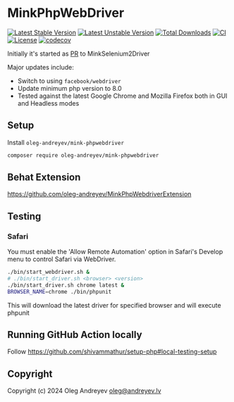 MinkPhpWebDriver
=================================

[![Latest Stable Version](https://poser.pugx.org/oleg-andreyev/mink-phpwebdriver/v)](https://packagist.org/packages/oleg-andreyev/mink-phpwebdriver)
[![Latest Unstable Version](https://poser.pugx.org/oleg-andreyev/mink-phpwebdriver/v/unstable)](https://packagist.org/packages/oleg-andreyev/mink-phpwebdriver)
[![Total Downloads](https://poser.pugx.org/oleg-andreyev/mink-phpwebdriver/downloads)](https://packagist.org/packages/oleg-andreyev/mink-phpwebdriver)
[![CI](https://github.com/oleg-andreyev/MinkPhpWebDriver/actions/workflows/ci.yml/badge.svg)](https://github.com/oleg-andreyev/MinkPhpWebDriver/actions/workflows/ci.yml)
[![License](https://poser.pugx.org/oleg-andreyev/mink-phpwebdriver/license)](https://github.com/oleg-andreyev/MinkPhpWebDriver/blob/main/LICENSE)
[![codecov](https://codecov.io/gh/oleg-andreyev/mink-phpwebdriver/branch/main/graph/badge.svg?token=11hgqXqod9)](https://codecov.io/gh/oleg-andreyev/mink-phpwebdriver)


Initially it's started as [PR](https://github.com/minkphp/MinkSelenium2Driver/pull/304) to MinkSelenium2Driver

Major updates include:
 - Switch to using `facebook/webdriver`
 - Update minimum php version to 8.0
 - Tested against the latest Google Chrome and Mozilla Firefox both in GUI and Headless modes

## Setup

Install `oleg-andreyev/mink-phpwebdriver`
```bash
composer require oleg-andreyev/mink-phpwebdriver
```

## Behat Extension 
https://github.com/oleg-andreyev/MinkPhpWebdriverExtension

## Testing

### Safari
You must enable the 'Allow Remote Automation' option in Safari's Develop menu to control Safari via WebDriver.

```bash
./bin/start_webdriver.sh &
# ./bin/start_driver.sh <browser> <version>
./bin/start_driver.sh chrome latest &
BROWSER_NAME=chrome ./bin/phpunit
```

This will download the latest driver for specified browser and will execute phpunit

## Running GitHub Action locally
Follow https://github.com/shivammathur/setup-php#local-testing-setup

## Copyright

Copyright (c) 2024 Oleg Andreyev <oleg@andreyev.lv>
